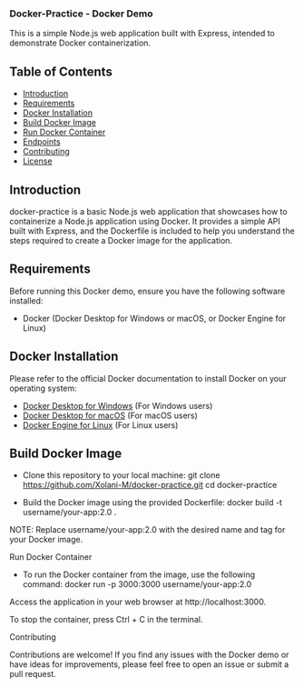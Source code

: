 ### Docker-Practice - Docker Demo

This is a simple Node.js web application built with Express, intended to demonstrate Docker containerization.




## Table of Contents

- [Introduction](#introduction)
- [Requirements](#requirements)
- [Docker Installation](#docker-installation)
- [Build Docker Image](#build-docker-image)
- [Run Docker Container](#run-docker-container)
- [Endpoints](#endpoints)
- [Contributing](#contributing)
- [License](#license)





## Introduction <a name="introduction"></a>

docker-practice is a basic Node.js web application that showcases how to containerize a Node.js application using Docker. It provides a simple API built with Express, and the Dockerfile is included to help you understand the steps required to create a Docker image for the application.




## Requirements <a name="requirements"></a>

Before running this Docker demo, ensure you have the following software installed:

- Docker (Docker Desktop for Windows or macOS, or Docker Engine for Linux)




## Docker Installation <a name="docker-installation"></a>

Please refer to the official Docker documentation to install Docker on your operating system:

- [Docker Desktop for Windows](https://docs.docker.com/desktop/install/windows-install/) (For Windows users)
- [Docker Desktop for macOS](https://docs.docker.com/desktop/install/mac-install/) (For macOS users)
- [Docker Engine for Linux](https://docs.docker.com/desktop/install/linux-install/) (For Linux users)





## Build Docker Image <a name="build-docker-image"></a>

- Clone this repository to your local machine: git clone https://github.com/Xolani-M/docker-practice.git
cd docker-practice

- Build the Docker image using the provided Dockerfile: docker build -t username/your-app:2.0 .

NOTE: Replace username/your-app:2.0 with the desired name and tag for your Docker image.


Run Docker Container <a name="run-docker-container"></a>

- To run the Docker container from the image, use the following command: docker run -p 3000:3000 username/your-app:2.0

Access the application in your web browser at http://localhost:3000.

To stop the container, press Ctrl + C in the terminal.

Contributing <a name="contributing"></a>

Contributions are welcome! If you find any issues with the Docker demo or have ideas for improvements, please feel free to open an issue or submit a pull request.